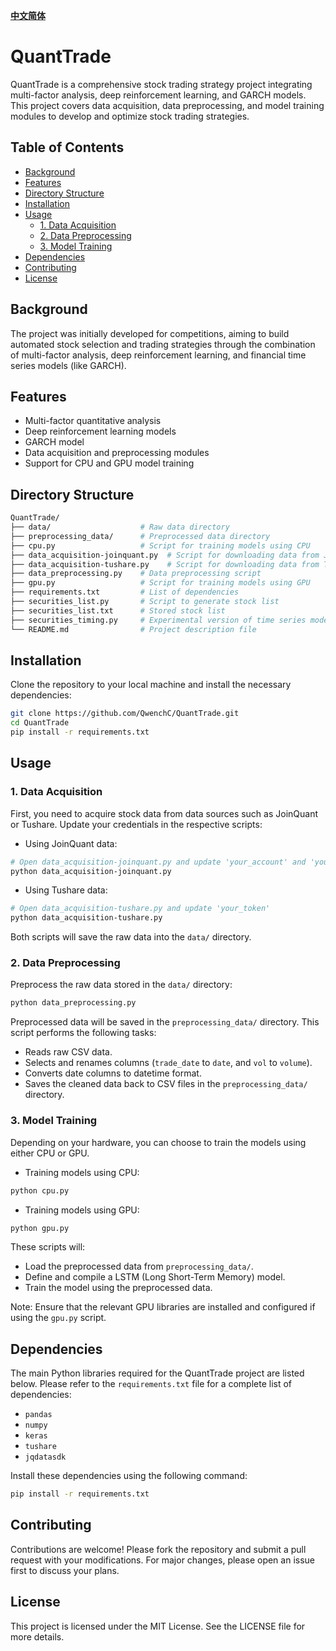 [**中文简体**](./docs/cn/README.zh-CN.md)
# QuantTrade

QuantTrade is a comprehensive stock trading strategy project integrating multi-factor analysis, deep reinforcement learning, and GARCH models. This project covers data acquisition, data preprocessing, and model training modules to develop and optimize stock trading strategies.

## Table of Contents

- [Background](#background)
- [Features](#features)
- [Directory Structure](#directory-structure)
- [Installation](#installation)
- [Usage](#usage)
  - [1. Data Acquisition](#1-data-acquisition)
  - [2. Data Preprocessing](#2-data-preprocessing)
  - [3. Model Training](#3-model-training)
- [Dependencies](#dependencies)
- [Contributing](#contributing)
- [License](#license)

## Background

The project was initially developed for competitions, aiming to build automated stock selection and trading strategies through the combination of multi-factor analysis, deep reinforcement learning, and financial time series models (like GARCH).

## Features

- Multi-factor quantitative analysis
- Deep reinforcement learning models
- GARCH model
- Data acquisition and preprocessing modules
- Support for CPU and GPU model training

## Directory Structure

```sh
QuantTrade/
├── data/                    # Raw data directory
├── preprocessing_data/      # Preprocessed data directory
├── cpu.py                   # Script for training models using CPU
├── data_acquisition-joinquant.py  # Script for downloading data from JoinQuant
├── data_acquisition-tushare.py    # Script for downloading data from Tushare
├── data_preprocessing.py    # Data preprocessing script
├── gpu.py                   # Script for training models using GPU
├── requirements.txt         # List of dependencies
├── securities_list.py       # Script to generate stock list
├── securities_list.txt      # Stored stock list
├── securities_timing.py     # Experimental version of time series model
└── README.md                # Project description file
```

## Installation

Clone the repository to your local machine and install the necessary dependencies:

```sh
git clone https://github.com/QwenchC/QuantTrade.git
cd QuantTrade
pip install -r requirements.txt
```

## Usage

### 1. Data Acquisition

First, you need to acquire stock data from data sources such as JoinQuant or Tushare. Update your credentials in the respective scripts:

- Using JoinQuant data:

```sh
# Open data_acquisition-joinquant.py and update 'your_account' and 'your_password'
python data_acquisition-joinquant.py
```

- Using Tushare data:

```sh
# Open data_acquisition-tushare.py and update 'your_token'
python data_acquisition-tushare.py
```

Both scripts will save the raw data into the `data/` directory.

### 2. Data Preprocessing

Preprocess the raw data stored in the `data/` directory:

```sh
python data_preprocessing.py
```

Preprocessed data will be saved in the `preprocessing_data/` directory. This script performs the following tasks:
- Reads raw CSV data.
- Selects and renames columns (`trade_date` to `date`, and `vol` to `volume`).
- Converts date columns to datetime format.
- Saves the cleaned data back to CSV files in the `preprocessing_data/` directory.

### 3. Model Training

Depending on your hardware, you can choose to train the models using either CPU or GPU.

- Training models using CPU:

```sh
python cpu.py
```

- Training models using GPU:

```sh
python gpu.py
```

These scripts will:
- Load the preprocessed data from `preprocessing_data/`.
- Define and compile a LSTM (Long Short-Term Memory) model.
- Train the model using the preprocessed data.

Note: Ensure that the relevant GPU libraries are installed and configured if using the `gpu.py` script.

## Dependencies

The main Python libraries required for the QuantTrade project are listed below. Please refer to the `requirements.txt` file for a complete list of dependencies:

- `pandas`
- `numpy`
- `keras`
- `tushare`
- `jqdatasdk`

Install these dependencies using the following command:

```sh
pip install -r requirements.txt
```

## Contributing

Contributions are welcome! Please fork the repository and submit a pull request with your modifications. For major changes, please open an issue first to discuss your plans.

## License

This project is licensed under the MIT License. See the LICENSE file for more details.
